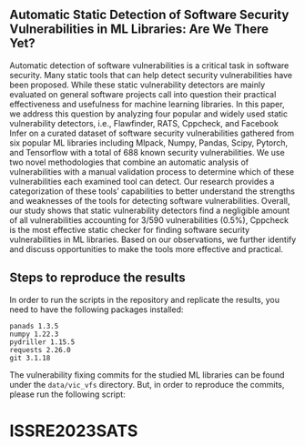 ## Automatic Static Detection of Software Security Vulnerabilities in ML Libraries: Are We There Yet?

Automatic detection of software vulnerabilities is a critical task in software security. Many static tools that can help detect security vulnerabilities have been proposed. While these static vulnerability detectors are mainly evaluated on general software projects call into question their practical effectiveness and usefulness for machine learning libraries. In this paper, we address this question by analyzing four popular and widely used static vulnerability detectors, i.e., Flawfinder, RATS, Cppcheck, and Facebook Infer on a curated dataset of software security vulnerabilities gathered from six popular ML libraries including Mlpack, Numpy, Pandas, Scipy, Pytorch, and Tensorflow with a total of 688 known security vulnerabilities. We use two novel methodologies that combine an automatic analysis of vulnerabilities with a manual validation process to determine which of these vulnerabilities each examined tool can detect. Our research provides a categorization of these tools’ capabilities to better understand the strengths and weaknesses of the tools for detecting software vulnerabilities. Overall, our study shows that static vulnerability detectors find a negligible amount of all vulnerabilities accounting for 3/590 vulnerabilities (0.5%), Cppcheck is the most effective static checker for finding software security vulnerabilities in ML libraries. Based on our observations, we further identify and discuss opportunities to make the tools more effective and practical.

## Steps to reproduce the results

In order to run the scripts in the repository and replicate the results, you need to have the following packages installed:

```
panads 1.3.5
numpy 1.22.3
pydriller 1.15.5
requests 2.26.0
git 3.1.18
```
The vulnerability fixing commits for the studied ML libraries can be found under the ```data/vic_vfs``` directory. But, in order to reproduce the commits, please run the following script:

# ISSRE2023SATS
